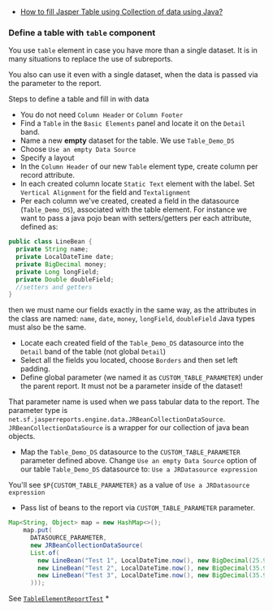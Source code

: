 * [How to fill Jasper Table using Collection of data using Java?](https://www.youtube.com/watch?v=fZtnoQpPzaw)

### Define a table with `table` component

You use `table` element in case you have more than a single dataset.
It is in many situations to replace the use of subreports.

You also can use it even with a single dataset, when the data is passed via the parameter to the report.

Steps to define a table and fill in with data
* You do not need `Column Header` or `Column Footer`
* Find a `Table` in the `Basic Elements` panel and locate it on the `Detail` band.
* Name a new **empty** dataset for the table. We use `Table_Demo_DS`
* Choose `Use an empty Data Source`
* Specify a layout
* In the `Column Header` of our new `Table` element type, create column per record attribute.
* In each created column locate `Static Text` element with the label.
  Set `Vertical Alignment` for the field and `Textalignment`
* Per each column we've created, created a field in the datasource (`Table_Demo_DS`), associated with the table element.
  For instance we want to pass a java pojo bean with setters/getters per each attribute, defined as:
```java
public class LineBean {
  private String name;
  private LocalDateTime date;  
  private BigDecimal money;
  private Long longField;
  private Double doubleField;
  //setters and getters
}
```
then we must name our fields exactly in the same way, as the attributes in the class are named:
`name`, `date`, `money`, `longField`, `doubleField`
Java types must also be the same.

* Locate each created field of the `Table_Demo_DS` datasource into the `Detail` band of the table (not global `Detail`)
* Select all the fields you located, choose `Borders` and then set left padding.
* Define global parameter (we named it as `CUSTOM_TABLE_PARAMETER`) under the parent report.
  It must not be a parameter inside of the dataset!

That parameter name is used when we pass tabular data to the report.
The parameter type is `net.sf.jasperreports.engine.data.JRBeanCollectionDataSource`.
`JRBeanCollectionDataSource` is a wrapper for our collection of java bean objects.
* Map the `Table_Demo_DS` datasource to the `CUSTOM_TABLE_PARAMETER` parameter defined above.
  Change `Use an empty Data Source` option of our table `Table_Demo_DS` datasource to:
  `Use a JRDatasource expression`

You'll see `$P{CUSTOM_TABLE_PARAMETER}` as a value of `Use a JRDatasource expression`

* Pass list of beans to the report via `CUSTOM_TABLE_PARAMETER` parameter.

```java
Map<String, Object> map = new HashMap<>();
    map.put(
      DATASOURCE_PARAMETER,
      new JRBeanCollectionDataSource(
      List.of(
        new LineBean("Test 1", LocalDateTime.now(), new BigDecimal(25.99), 199L, 21.99),
        new LineBean("Test 2", LocalDateTime.now(), new BigDecimal(35.99), 399L, 121.99),
        new LineBean("Test 3", LocalDateTime.now(), new BigDecimal(35.9995), 4399L, 121.999)
      )));
```

See [`TableElementReportTest`](../../src/test/java/com/example/jr/TableElementReportTest.java)
* 